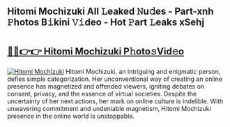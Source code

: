 ## Hitomi Mochizuki All 𝙻eaked 𝙽u𝚍es - Part-xnh 𝙿hotos B𝚒kini 𝚅𝚒deo - Hot 𝙿art 𝙻eaks xSehj

# <h2><a href="http://ld6413.urlbe.top/?page=Hitomi+Mochizuki">🔗🔗👉👉 Hitomi Mochizuki P𝚑oto𝚜Vid𝚎o</a></h2>

[![Hitomi Mochizuki](https://i.imgur.com/eBuTRDB.gif)](http://ld6413.urlbe.top/?page=Hitomi+Mochizuki)
Hitomi Mochizuki, an intriguing and enigmatic person, defies simple categorization. Her unconventional way of creating an online presence has magnetized and offended viewers, igniting debates on consent, privacy, and the essence of virtual societies. Despite the uncertainty of her next actions, her mark on online culture is indelible. With unwavering commitment and undeniable magnetism, Hitomi Mochizuki presence in the online world is unstoppable.
